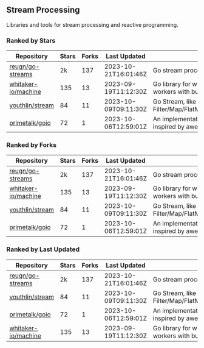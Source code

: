 ## Stream Processing

Libraries and tools for stream processing and reactive programming.

### Ranked by Stars

| Repository | Stars | Forks | Last Updated | Description | 
|------------|-------|-------|--------------|-------------|
| [reugn/go-streams](https://github.com/reugn/go-streams) | 2k | 137 | 2023-10-21T16:01:46Z |  Go stream processing library. |
| [whitaker-io/machine](https://github.com/whitaker-io/machine) | 135 | 13 | 2023-09-19T11:12:30Z |  Go library for writing and generating stream workers with built in metrics and traceability. |
| [youthlin/stream](https://github.com/youthlin/stream) | 84 | 11 | 2023-10-09T09:11:30Z |  Go Stream, like Java 8 Stream: Filter/Map/FlatMap/Peek/Sorted/ForEach/Reduce... |
| [primetalk/goio](https://github.com/primetalk/goio) | 72 | 1 | 2023-10-06T12:59:01Z |  An implementation of IO, Stream, Fiber for Golang, inspired by awesome Scala libraries cats and fs2. |

### Ranked by Forks

| Repository | Stars | Forks | Last Updated | Description | 
|------------|-------|-------|--------------|-------------|
| [reugn/go-streams](https://github.com/reugn/go-streams) | 2k | 137 | 2023-10-21T16:01:46Z |  Go stream processing library. |
| [whitaker-io/machine](https://github.com/whitaker-io/machine) | 135 | 13 | 2023-09-19T11:12:30Z |  Go library for writing and generating stream workers with built in metrics and traceability. |
| [youthlin/stream](https://github.com/youthlin/stream) | 84 | 11 | 2023-10-09T09:11:30Z |  Go Stream, like Java 8 Stream: Filter/Map/FlatMap/Peek/Sorted/ForEach/Reduce... |
| [primetalk/goio](https://github.com/primetalk/goio) | 72 | 1 | 2023-10-06T12:59:01Z |  An implementation of IO, Stream, Fiber for Golang, inspired by awesome Scala libraries cats and fs2. |

### Ranked by Last Updated

| Repository | Stars | Forks | Last Updated | Description | 
|------------|-------|-------|--------------|-------------|
| [reugn/go-streams](https://github.com/reugn/go-streams) | 2k | 137 | 2023-10-21T16:01:46Z |  Go stream processing library. |
| [youthlin/stream](https://github.com/youthlin/stream) | 84 | 11 | 2023-10-09T09:11:30Z |  Go Stream, like Java 8 Stream: Filter/Map/FlatMap/Peek/Sorted/ForEach/Reduce... |
| [primetalk/goio](https://github.com/primetalk/goio) | 72 | 1 | 2023-10-06T12:59:01Z |  An implementation of IO, Stream, Fiber for Golang, inspired by awesome Scala libraries cats and fs2. |
| [whitaker-io/machine](https://github.com/whitaker-io/machine) | 135 | 13 | 2023-09-19T11:12:30Z |  Go library for writing and generating stream workers with built in metrics and traceability. |

